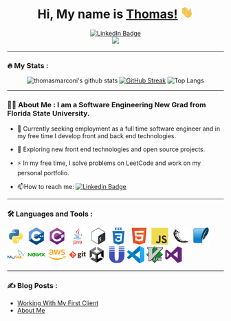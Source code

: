 <div id="header" align="center">
  
  <h1 align="center"> Hi, My name is <a href="https://www.marconi.bio">Thomas!</a> <img width="30px" src="https://github.com/bsovs/bsovs/blob/main/assets/hi.gif"></h1>

  <a href="https://www.linkedin.com/in/thomasmarconi">
  <img src="https://img.shields.io/badge/LinkedIn-blue?style=for-the-badge&logo=linkedin&logoColor=white" alt="LinkedIn Badge"/></a><br>
  
  <img src="https://media.giphy.com/media/ZVik7pBtu9dNS/giphy.gif" width="500" height="auto"/>
</div>

---

### :fire: My Stats :
<div align = "center">
  
  ![thomasmarconi's github stats](https://github-readme-stats.vercel.app/api?username=thomasmarconi&theme=dark)
  [![GitHub Streak](https://github-readme-streak-stats.herokuapp.com?user=thomasmarconi&theme=highcontrast)](https://git.io/streak-stats)
  ![Top Langs](https://github-readme-stats.vercel.app/api/top-langs/?username=thomasmarconi&layout=compact&theme=dark)
</div>

---

### :man_technologist: About Me : I am a Software Engineering New Grad from Florida State University.
- :telescope: Currently seeking employment as a full time software engineer and in my free time I develop front and back end technologies.

- :seedling: Exploring new front end technologies and open source projects.

- :zap: In my free time, I solve problems on LeetCode and work on my personal portfolio.

- :mailbox:How to reach me: [![Linkedin Badge](https://img.shields.io/badge/-LINKEDIN-blue?style=flat&logo=Linkedin&logoColor=white)](https://www.linkedin.com/in/thomasmarconi)

---

### :hammer_and_wrench: Languages and Tools :
<div>
  <img src="https://github.com/devicons/devicon/blob/master/icons/python/python-original.svg" title="Python" alt="Python" width="40" height="40"/>&nbsp;
  <img src="https://github.com/devicons/devicon/blob/master/icons/cplusplus/cplusplus-original.svg" title="C++" alt="C++" width="40" height="40"/>&nbsp;
  <img src="https://github.com/devicons/devicon/blob/master/icons/csharp/csharp-original.svg" title="C#" alt="C#" width="40" height="40"/>&nbsp;
  <img src="https://github.com/devicons/devicon/blob/master/icons/java/java-original-wordmark.svg" title="Java" alt="Java" width="40" height="40"/>&nbsp;
  <img src="https://github.com/devicons/devicon/blob/master/icons/bash/bash-original.svg" title="Bash" alt="Bash" width="40" height="40"/>&nbsp;
  <img src="https://github.com/devicons/devicon/blob/master/icons/css3/css3-plain-wordmark.svg"  title="CSS3" alt="CSS" width="40" height="40"/>&nbsp;
  <img src="https://github.com/devicons/devicon/blob/master/icons/html5/html5-original.svg" title="HTML5" alt="HTML" width="40" height="40"/>&nbsp;
  <img src="https://github.com/devicons/devicon/blob/master/icons/javascript/javascript-original.svg" title="JavaScript" alt="JavaScript" width="40" height="40"/>&nbsp;
  <img src="https://github.com/devicons/devicon/blob/master/icons/flask/flask-original.svg" title="Flask" alt="Flask" width="40" height="40"/>&nbsp;
  <img src="https://github.com/devicons/devicon/blob/master/icons/sqlite/sqlite-original.svg" title="Sqlite" alt="Sqlite" width="40" height="40"/>&nbsp;
  <img src="https://github.com/devicons/devicon/blob/master/icons/mysql/mysql-original-wordmark.svg" title="MySQL"  alt="MySQL" width="40" height="40"/>&nbsp;
  <img src="https://github.com/devicons/devicon/blob/master/icons/nginx/nginx-original.svg" title="NGINX" alt="NGINX" width="40" height="40"/>&nbsp;
  <img src="https://github.com/devicons/devicon/blob/master/icons/amazonwebservices/amazonwebservices-plain-wordmark.svg" title="AWS" alt="AWS" width="40" height="40"/>&nbsp;
  <img src="https://github.com/devicons/devicon/blob/master/icons/git/git-original-wordmark.svg" title="Git" **alt="Git" width="40" height="40"/>
  <img src="https://github.com/devicons/devicon/blob/master/icons/unity/unity-original.svg" title="Unity" alt="Unity" width="40" height="40"/>&nbsp;
  <img src="https://github.com/devicons/devicon/blob/master/icons/unix/unix-original.svg" title="Unix" **alt="Unix" width="40" height="40"/>
  <img src="https://github.com/devicons/devicon/blob/master/icons/vscode/vscode-original.svg" title="Visual Studio Code" **alt="Visual Studio Code" width="40" height="40"/>
  <img src="https://github.com/devicons/devicon/blob/master/icons/vim/vim-original.svg" title="Vim" **alt="Vim" width="40" height="40"/>
  <img src="https://github.com/devicons/devicon/blob/master/icons/visualstudio/visualstudio-plain.svg" title="Visual Studio" **alt="Visual Studio" width="40" height="40"/>
</div>

---

### :writing_hand: Blog Posts :
<ul>
  <li><a href="https://www.marconi.bio/working_with_my_first_client"> Working With My First Client</a></li>
  <li><a href="https://www.marconi.bio/about">About Me</a></li>
</ul>

